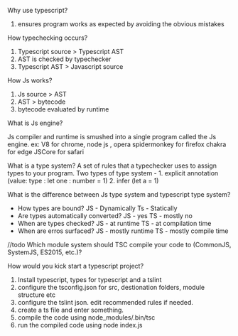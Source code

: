 Why use typescript?

1. ensures program works as expected by avoiding the obvious mistakes


How typechecking occurs?

1. Typescript source > Typescript AST 
2. AST is checked by typechecker 
3. Typescript AST > Javascript source


How Js works?

1. Js source > AST
2. AST > bytecode
3. bytecode evaluated by runtime

What is Js engine?

Js compiler and runtime is smushed into a single program called the Js engine.
ex: V8 for chrome, node js , opera
spidermonkey for firefox
chakra for edge
JSCore for safari

What is a type system?
A set of rules that a typechecker uses to assign types to your program.
Two types of type system - 1. explicit annotation (value: type : let one : number = 1) 2. infer (let a =  1)


What is the difference between Js type system and typescript type system?
- How types are bound?
JS - Dynamically
Ts - Statically
- Are types automatically converted?
JS - yes
TS - mostly no
- When are types checked?
JS - at runtime
TS - at compilation time
- When are erros surfaced?
JS - mostly runtime
TS - mostly compile time

//todo
Which module system should TSC compile your code to (CommonJS, SystemJS, ES2015, etc.)?

How would you kick start a typescript project?
1. Install typescript, types for typescript and a tslint
2. configure the tsconfig.json for src, destionation folders, module structure etc
3. configure the tslint json. edit recommended rules if needed.
4. create a ts file and enter something.
5. compile the code using node_modules/.bin/tsc
6. run the compiled code using node index.js 
